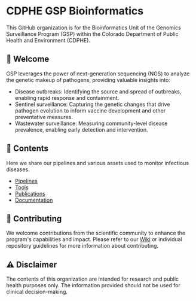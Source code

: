 # CDPHE GSP Bioinformatics

This GitHub organization is for the Bioinformatics Unit of the Genomics Surveillance Program (GSP) within the Colorado Department of Public Health and Environment (CDPHE).

## 👋 Welcome

GSP leverages the power of next-generation sequencing (NGS) to analyze the genetic makeup of pathogens, providing valuable insights into:

- Disease outbreaks: Identifying the source and spread of outbreaks, enabling rapid response and containment.
- Sentinel surveillance: Capturing the genetic changes that drive pathogen evolution to inform vaccine development and other preventative measures. 
- Wastewater surveillance: Measuring community-level disease prevalence, enabling early detection and intervention.

## 📑 Contents

Here we share our pipelines and various assets used to monitor infectious diseases.

- [Pipelines](https://github.com/orgs/CDPHE-bioinformatics/repositories?q=visibility%3Apublic+topic%3Apipeline)
- [Tools](https://github.com/orgs/CDPHE-bioinformatics/repositories?q=visibility%3Apublic+topic%3Atools)
- [Publications](https://github.com/CDPHE-bioinformatics/CDPHE-publications)
- [Documentation](https://github.com/CDPHE-bioinformatics/.github/wiki)

## 🎁 Contributing

We welcome contributions from the scientific community to enhance the program's capabilities and impact. Please refer to our [Wiki](https://github.com/CDPHE-bioinformatics/.github/wiki/Contributing) or individual repository guidelines for more information about contributing.

## ⚠️ Disclaimer

The contents of this organization are intended for research and public health purposes only. The information provided should not be used for clinical decision-making.
